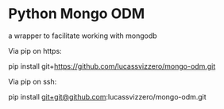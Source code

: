 # Python Mongo ODM

a wrapper to facilitate working with mongodb


Via pip on https:

pip install git+https://github.com/lucassvizzero/mongo-odm.git


Via pip on ssh:

pip install git+git@github.com:lucassvizzero/mongo-odm.git

